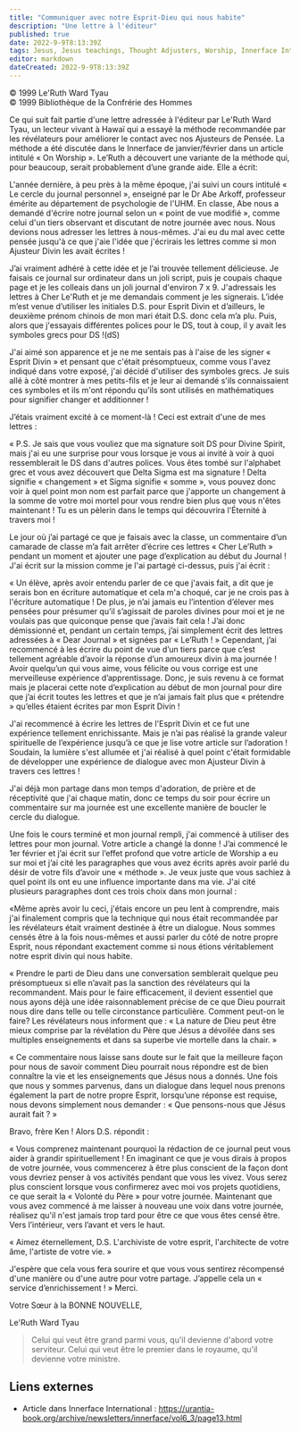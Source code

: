```yaml
---
title: "Communiquer avec notre Esprit-Dieu qui nous habite"
description: "Une lettre à l'éditeur"
published: true
date: 2022-9-9T8:13:39Z
tags: Jesus, Jesus teachings, Thought Adjusters, Worship, Innerface International, article
editor: markdown
dateCreated: 2022-9-9T8:13:39Z
---
```


<p class="v-card v-sheet theme--light gray lighten-3 px-2">© 1999 Le'Ruth Ward Tyau<br>© 1999 Bibliothèque de la Confrérie des Hommes</p>


Ce qui suit fait partie d'une lettre adressée à l'éditeur par Le'Ruth Ward Tyau, un lecteur vivant à Hawaï qui a essayé la méthode recommandée par les révélateurs pour améliorer le contact avec nos Ajusteurs de Pensée. La méthode a été discutée dans le Innerface de janvier/février dans un article intitulé « On Worship ». Le’Ruth a découvert une variante de la méthode qui, pour beaucoup, serait probablement d’une grande aide. Elle a écrit:

L'année dernière, à peu près à la même époque, j'ai suivi un cours intitulé « Le cercle du journal personnel », enseigné par le Dr Abe Arkoff, professeur émérite au département de psychologie de l'UHM. En classe, Abe nous a demandé d'écrire notre journal selon un « point de vue modifié », comme celui d'un tiers observant et discutant de notre journée avec nous. Nous devions nous adresser les lettres à nous-mêmes. J'ai eu du mal avec cette pensée jusqu'à ce que j'aie l'idée que j'écrirais les lettres comme si mon Ajusteur Divin les avait écrites !

J’ai vraiment adhéré à cette idée et je l’ai trouvée tellement délicieuse. Je faisais ce journal sur ordinateur dans un joli script, puis je coupais chaque page et je les colleais dans un joli journal d'environ 7 x 9. J'adressais les lettres à Cher Le'Ruth et je me demandais comment je les signerais. L’idée m’est venue d’utiliser les initiales D.S. pour Esprit Divin et d’ailleurs, le deuxième prénom chinois de mon mari était D.S. donc cela m’a plu. Puis, alors que j'essayais différentes polices pour le DS, tout à coup, il y avait les symboles grecs pour DS !(dS)

J'ai aimé son apparence et je ne me sentais pas à l'aise de les signer « Esprit Divin » et pensant que c'était présomptueux, comme vous l'avez indiqué dans votre exposé, j'ai décidé d'utiliser des symboles grecs. Je suis allé à côté montrer à mes petits-fils et je leur ai demandé s'ils connaissaient ces symboles et ils m'ont répondu qu'ils sont utilisés en mathématiques pour signifier changer et additionner !

J’étais vraiment excité à ce moment-là ! Ceci est extrait d'une de mes lettres :

« P.S. Je sais que vous vouliez que ma signature soit DS pour Divine Spirit, mais j'ai eu une surprise pour vous lorsque je vous ai invité à voir à quoi ressemblerait le DS dans d'autres polices. Vous êtes tombé sur l'alphabet grec et vous avez découvert que Delta Sigma est ma signature ! Delta signifie « changement » et Sigma signifie « somme », vous pouvez donc voir à quel point mon nom est parfait parce que j'apporte un changement à la somme de votre moi mortel pour vous rendre bien plus que vous n'êtes maintenant ! Tu es un pèlerin dans le temps qui découvrira l'Éternité à travers moi !

Le jour où j’ai partagé ce que je faisais avec la classe, un commentaire d’un camarade de classe m’a fait arrêter d’écrire ces lettres « Cher Le’Ruth » pendant un moment et ajouter une page d’explication au début du Journal ! J'ai écrit sur la mission comme je l'ai partagé ci-dessus, puis j'ai écrit :

« Un élève, après avoir entendu parler de ce que j'avais fait, a dit que je serais bon en écriture automatique et cela m'a choqué, car je ne crois pas à l'écriture automatique ! De plus, je n’ai jamais eu l’intention d’élever mes pensées pour présumer qu’il s’agissait de paroles divines pour moi et je ne voulais pas que quiconque pense que j’avais fait cela ! J’ai donc démissionné et, pendant un certain temps, j’ai simplement écrit des lettres adressées à « Dear Journal » et signées par « Le’Ruth ! » Cependant, j’ai recommencé à les écrire du point de vue d’un tiers parce que c’est tellement agréable d’avoir la réponse d’un amoureux divin à ma journée ! Avoir quelqu’un qui vous aime, vous félicite ou vous corrige est une merveilleuse expérience d’apprentissage. Donc, je suis revenu à ce format mais je placerai cette note d’explication au début de mon journal pour dire que j’ai écrit toutes les lettres et que je n’ai jamais fait plus que « prétendre » qu’elles étaient écrites par mon Esprit Divin !

J'ai recommencé à écrire les lettres de l'Esprit Divin et ce fut une expérience tellement enrichissante. Mais je n’ai pas réalisé la grande valeur spirituelle de l’expérience jusqu’à ce que je lise votre article sur l’adoration ! Soudain, la lumière s'est allumée et j'ai réalisé à quel point c'était formidable de développer une expérience de dialogue avec mon Ajusteur Divin à travers ces lettres !

J'ai déjà mon partage dans mon temps d'adoration, de prière et de réceptivité que j'ai chaque matin, donc ce temps du soir pour écrire un commentaire sur ma journée est une excellente manière de boucler le cercle du dialogue.

Une fois le cours terminé et mon journal rempli, j'ai commencé à utiliser des lettres pour mon journal. Votre article a changé la donne ! J’ai commencé le 1er février et j’ai écrit sur l’effet profond que votre article de Worship a eu sur moi et j’ai cité les paragraphes que vous avez écrits après avoir parlé du désir de votre fils d’avoir une « méthode ». Je veux juste que vous sachiez à quel point ils ont eu une influence importante dans ma vie. J'ai cité plusieurs paragraphes dont ces trois choix dans mon journal :

«Même après avoir lu ceci, j'étais encore un peu lent à comprendre, mais j'ai finalement compris que la technique qui nous était recommandée par les révélateurs était vraiment destinée à être un dialogue. Nous sommes censés être à la fois nous-mêmes et aussi parler du côté de notre propre Esprit, nous répondant exactement comme si nous étions véritablement notre esprit divin qui nous habite.

« Prendre le parti de Dieu dans une conversation semblerait quelque peu présomptueux si elle n’avait pas la sanction des révélateurs qui la recommandent. Mais pour le faire efficacement, il devient essentiel que nous ayons déjà une idée raisonnablement précise de ce que Dieu pourrait nous dire dans telle ou telle circonstance particulière. Comment peut-on le faire? Les révélateurs nous informent que : « La nature de Dieu peut être mieux comprise par la révélation du Père que Jésus a dévoilée dans ses multiples enseignements et dans sa superbe vie mortelle dans la chair. »

« Ce commentaire nous laisse sans doute sur le fait que la meilleure façon pour nous de savoir comment Dieu pourrait nous répondre est de bien connaître la vie et les enseignements que Jésus nous a donnés. Une fois que nous y sommes parvenus, dans un dialogue dans lequel nous prenons également la part de notre propre Esprit, lorsqu’une réponse est requise, nous devons simplement nous demander : « Que pensons-nous que Jésus aurait fait ? »

Bravo, frère Ken ! Alors D.S. répondit :

« Vous comprenez maintenant pourquoi la rédaction de ce journal peut vous aider à grandir spirituellement ! En imaginant ce que je vous dirais à propos de votre journée, vous commencerez à être plus conscient de la façon dont vous devriez penser à vos activités pendant que vous les vivez. Vous serez plus conscient lorsque vous confirmerez avec moi vos projets quotidiens, ce que serait la « Volonté du Père » pour votre journée. Maintenant que vous avez commencé à me laisser à nouveau une voix dans votre journée, réalisez qu'il n'est jamais trop tard pour être ce que vous êtes censé être. Vers l’intérieur, vers l’avant et vers le haut.

« Aimez éternellement, D.S. L'archiviste de votre esprit, l'architecte de votre âme, l'artiste de votre vie. »

J'espère que cela vous fera sourire et que vous vous sentirez récompensé d'une manière ou d'une autre pour votre partage. J’appelle cela un « service d’enrichissement ! » Merci.

Votre Sœur à la BONNE NOUVELLE,

Le'Ruth Ward Tyau

> Celui qui veut être grand parmi vous, qu'il devienne d'abord votre serviteur. Celui qui veut être le premier dans le royaume, qu'il devienne votre ministre.

## Liens externes

- Article dans Innerface International : https://urantia-book.org/archive/newsletters/innerface/vol6_3/page13.html




